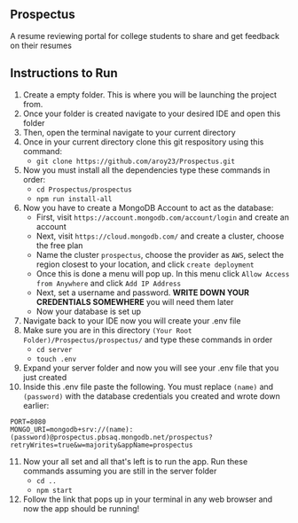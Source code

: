 ## Prospectus
A resume reviewing portal for college students to share and get feedback on their resumes

## Instructions to Run

1. Create a empty folder. This is where you will be launching the project from.
2. Once your folder is created navigate to your desired IDE and open this folder
3. Then, open the terminal navigate to your current directory
4. Once in your current directory clone this git respository using this command:
   - `git clone https://github.com/aroy23/Prospectus.git`
5. Now you must install all the dependencies type these commands in order:
   - `cd Prospectus/prospectus`
   - `npm run install-all`
6. Now you have to create a MongoDB Account to act as the database:
     - First, visit `https://account.mongodb.com/account/login` and create an account
    - Next, visit `https://cloud.mongodb.com/` and create a cluster, choose the free plan
    - Name the cluster `prospectus`, choose the provider as `AWS`, select the region closest to your location, and click `create deployment`
    - Once this is done a menu will pop up. In this menu click `Allow Access from Anywhere` and click `Add IP Address`
    - Next, set a username and password. **WRITE DOWN YOUR CREDENTIALS SOMEWHERE** you will need them later
    - Now your database is set up
7. Navigate back to your IDE now you will create your .env file
8. Make sure you are in this directory `(Your Root Folder)/Prospectus/prospectus/` and type these commands in order
    - `cd server`
    - `touch .env`
9. Expand your server folder and now you will see your .env file that you just created
10. Inside this .env file paste the following. You must replace `(name)` and `(password)` with the database credentials you created and wrote down earlier:
```
PORT=8080
MONGO_URI=mongodb+srv://(name):(password)@prospectus.pbsaq.mongodb.net/prospectus?retryWrites=true&w=majority&appName=prospectus  
```
11. Now your all set and all that's left is to run the app. Run these commands assuming you are still in the server folder
    - `cd ..`
    - `npm start`
12. Follow the link that pops up in your terminal in any web browser and now the app should be running!
